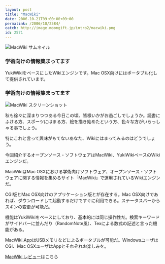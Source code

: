 ```yaml
---
layout: post
title: "MacWiki"
date: 2006-10-21T09:00:00+09:00
permalink: /2006/10/2584/
catch: http://image.moongift.jp/intro2/macwiki.png
id: 2571
---
```

 ![MacWiki サムネイル](http://image.moongift.jp/intro2/macwiki.t.png "MacWiki サムネイル")
  

### 学術向けの情報集まってます
  
YukiWikiをベースにしたWikiエンジンです。Mac OSX向けにはポータブル化して提供されています。  
<!--more-->  

### 学術向けの情報集まってます
  

![MacWiki スクリーンショット](http://image.moongift.jp/intro2/macwiki.png "MacWiki スクリーンショット")

  

秋も徐々に深まりつつある今日この頃、皆様いかがお過ごしでしょうか。読書にふける方、スポーツにはまる方、絵を描き始めたという方、色々な方がいらっしゃる事でしょう。

  

特にこれと言って興味がもてないあなた、Wikiにはまってみるのはどうでしょう。

  

今回紹介するオープンソース・ソフトウェアはMacWiki、YukiWikiベースのWikiエンジンだ。

  

MacWikiはMac OSXにおける学術向けソフトウェア、オープンソース・ソフトウェアに関する情報を集めるサイト「MacWiki」で運用されているWikiエンジンだ。

  

CGI版とMac OSX向けのアプリケーション版とが存在する。Mac OSX向けであれば、ダウンロードして起動するだけですぐに利用できる。ステータスバーからスキンの変更が可能だ。

  

機能はYukiWikiをベースにしており、基本的には同じ操作性だ。検索キーワードがサイドバーに並んだり（RandomNote風）、Texによる数式の記述と言った機能がある。

  

MacWiki.AppはUSBメモリなどによるポータブルが可能だ。WindowsユーザはCGI、Mac OSXユーザはAppとそれぞれお楽しみを。

  

[MacWiki レビュー](http://oss.moongift.jp/review/i-2585.html)はこちら


